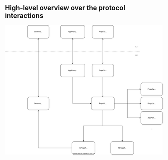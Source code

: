 ## High-level overview over the protocol interactions

![props protocol](./diagrams/props-protocol.svg)
